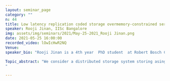 ```yaml
---
layout: seminar_page
category: ""
n: 44
title: Low latency replication coded storage overmemory-constrained servers
speaker: Rooji Jinan, IISc Bangalore 
img: assets/img/seminars/2021/May-25-2021_Rooji Jinan.png
date: 2021-05-25 16:00:00 
recorded_video: lOwIcHwR2NQ 
Venue: 
speaker_bio: "Rooji Jinan is a 4th year  PhD student  at Robert Bosch Centre forCyber Physical Systems, IISc. She is guided by Dr. Parimal Parag, Department ofElectrical Communication Engineering, IISc. Her current research focusses inareas of low latency communication for cyberphysical systems and low latency distributed storage and computation. Rooji received her B.Tech. degree in Electronics and Communication  and M.Tech. in Communication Engineering and Signal Processing from CalicutUniversity, Kerala."

Topic_abstract: "We consider a distributed storage system storing asingle file, where the file is divided into equal sized fragments. The fragments are replicated with a common replication factor and stored across servers with identical storage capacity. An incoming download request for thisfile is sent to all the servers, and it is considered serviced when all theunique fragments are downloaded. The download time for all fragments across allservers, is modeled as an independent and identically distributed (i.i.d.)random variable. The mean download time can be bounded in terms of the expectednumber of useful servers available after gathering each fragment. We find themean number of useful servers after collecting each fragment, for a random storage scheme for replication codes. We show that the performance of therandom storage for replication code achieves the upper bound for expectednumber of useful servers at every download asymptotically in number of servers for any storage capacity and performance of this storage scheme to that of Maximum Distance Separable (MDS) coded storage. This is a joint work with AjayBadita, Pradeep Sarvepalli and Parimal Parag.
"

---
```


